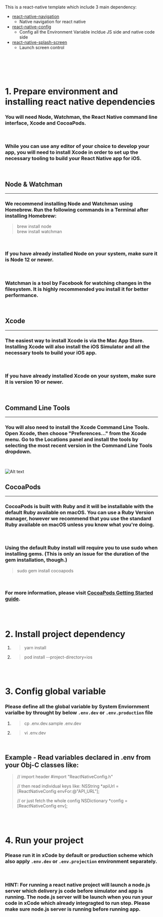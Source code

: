 

This is a react-native template which include 3 main dependency:
 - [react-native-navigation](https://wix.github.io/react-native-navigation/docs/before-you-start/)
   - Native navigation for react native
 - [react-native-config](https://github.com/luggit/react-native-config)
   - Config all the Environment Variable incldue JS side and native code side
 - [react-native-splash-screen](https://github.com/crazycodeboy/react-native-splash-screen)
   - Launch screen control

 <br> <br>
--------------------------


# 1. Prepare environment and installing react native dependencies

### You will need Node, Watchman, the React Native command line interface, Xcode and CocoaPods.
 <br>

### While you can use any editor of your choice to develop your app, you will need to install Xcode in order to set up the necessary tooling to build your React Native app for iOS.
 <br>

## Node & Watchman
-----

### We recommend installing Node and Watchman using Homebrew. Run the following commands in a Terminal after installing Homebrew:

> brew install node  
> brew install watchman

<br>

### If you have already installed Node on your system, make sure it is Node 12 or newer.
 <br>

### Watchman is a tool by Facebook for watching changes in the filesystem. It is highly recommended you install it for better performance.
 <br>


## Xcode
-----
### The easiest way to install Xcode is via the Mac App Store. Installing Xcode will also install the iOS Simulator and all the necessary tools to build your iOS app.
 <br>

### If you have already installed Xcode on your system, make sure it is version 10 or newer.
 <br>

## Command Line Tools
------------
### You will also need to install the Xcode Command Line Tools. Open Xcode, then choose "Preferences..." from the Xcode menu. Go to the Locations panel and install the tools by selecting the most recent version in the Command Line Tools dropdown.
<br>

![Alt text](https://reactnative.dev/assets/images/GettingStartedXcodeCommandLineTools-8259be8d3ab8575bec2b71988163c850.png)
<br>

## CocoaPods
--------------
### CocoaPods is built with Ruby and it will be installable with the default Ruby available on macOS. You can use a Ruby Version manager, however we recommend that you use the standard Ruby available on macOS unless you know what you're doing.
<br>

### Using the default Ruby install will require you to use sudo when installing gems. (This is only an issue for the duration of the gem installation, though.)

> sudo gem install cocoapods
<br>

### For more information, please visit [CocoaPods Getting Started guide](https://guides.cocoapods.org/using/getting-started.html).
<br>
<br>


# 2. Install project dependency
1. > yarn install
2. > pod install --project-directory=ios

<br>
<br>


# 3. Config global variable
### Please define all the global variable by System Enviornment varialbe by throught by below `.env.dev` or `.env.production` file
1. > cp .env.dev.sample .env.dev
2. > vi .env.dev

<br>

Example - Read variables declared in .env from your Obj-C classes like:
-----------
> // import header
> #import "ReactNativeConfig.h"
> 
> // then read individual keys like:
> NSString *apiUrl = [ReactNativeConfig envFor:@"API_URL"];
> 
> // or just fetch the whole config
> NSDictionary *config = [ReactNativeConfig env];

<br>
<br>


# 4. Run your project
### Please run it in xCode by default or production scheme which also apply `.env.dev` or `.env.projection` environment separately.

<br>

### HINT: For running a react native project will launch a node.js server which delivery js code before simulator and app is running. The node.js server will be launch when you run your code in xCode which already integragted to run step. Please make sure node.js server is running before running app.